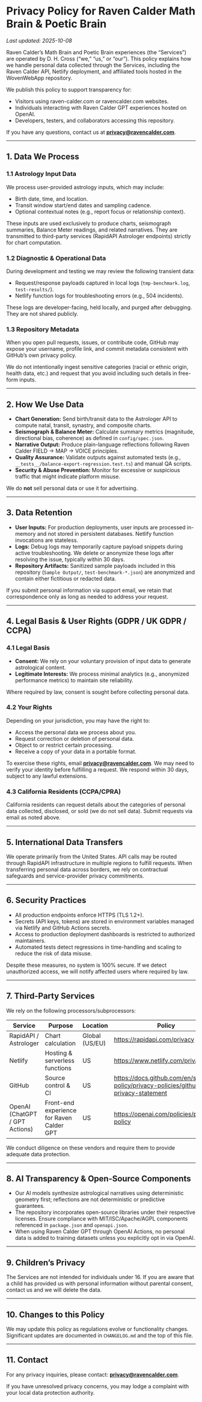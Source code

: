 # Privacy Policy for Raven Calder Math Brain & Poetic Brain

_Last updated: 2025-10-08_

Raven Calder’s Math Brain and Poetic Brain experiences (the “Services”) are operated by D. H. Cross (“we,” “us,” or “our”). This policy explains how we handle personal data collected through the Services, including the Raven Calder API, Netlify deployment, and affiliated tools hosted in the WovenWebApp repository.

We publish this policy to support transparency for:

- Visitors using raven-calder.com or ravencalder.com websites.
- Individuals interacting with Raven Calder GPT experiences hosted on OpenAI.
- Developers, testers, and collaborators accessing this repository.

If you have any questions, contact us at **privacy@ravencalder.com**.

---

## 1. Data We Process

### 1.1 Astrology Input Data
We process user-provided astrology inputs, which may include:

- Birth date, time, and location.
- Transit window start/end dates and sampling cadence.
- Optional contextual notes (e.g., report focus or relationship context).

These inputs are used exclusively to produce charts, seismograph summaries, Balance Meter readings, and related narratives. They are transmitted to third-party services (RapidAPI Astrologer endpoints) strictly for chart computation.

### 1.2 Diagnostic & Operational Data
During development and testing we may review the following transient data:

- Request/response payloads captured in local logs (`tmp-benchmark.log`, `test-results/`).
- Netlify function logs for troubleshooting errors (e.g., 504 incidents).

These logs are developer-facing, held locally, and purged after debugging. They are not shared publicly.

### 1.3 Repository Metadata
When you open pull requests, issues, or contribute code, GitHub may expose your username, profile link, and commit metadata consistent with GitHub’s own privacy policy.

We do not intentionally ingest sensitive categories (racial or ethnic origin, health data, etc.) and request that you avoid including such details in free-form inputs.

---

## 2. How We Use Data

- **Chart Generation:** Send birth/transit data to the Astrologer API to compute natal, transit, synastry, and composite charts.
- **Seismograph & Balance Meter:** Calculate summary metrics (magnitude, directional bias, coherence) as defined in `config/spec.json`.
- **Narrative Output:** Produce plain-language reflections following Raven Calder FIELD → MAP → VOICE principles.
- **Quality Assurance:** Validate outputs against automated tests (e.g., `__tests__/balance-export-regression.test.ts`) and manual QA scripts.
- **Security & Abuse Prevention:** Monitor for excessive or suspicious traffic that might indicate platform misuse.

We do **not** sell personal data or use it for advertising.

---

## 3. Data Retention

- **User Inputs:** For production deployments, user inputs are processed in-memory and not stored in persistent databases. Netlify function invocations are stateless.
- **Logs:** Debug logs may temporarily capture payload snippets during active troubleshooting. We delete or anonymize these logs after resolving the issue, typically within 30 days.
- **Repository Artifacts:** Sanitized sample payloads included in this repository (`Sample Output/`, `test-benchmark-*.json`) are anonymized and contain either fictitious or redacted data.

If you submit personal information via support email, we retain that correspondence only as long as needed to address your request.

---

## 4. Legal Basis & User Rights (GDPR / UK GDPR / CCPA)

### 4.1 Legal Basis
- **Consent:** We rely on your voluntary provision of input data to generate astrological content.
- **Legitimate Interests:** We process minimal analytics (e.g., anonymized performance metrics) to maintain site reliability.

Where required by law, consent is sought before collecting personal data.

### 4.2 Your Rights
Depending on your jurisdiction, you may have the right to:

- Access the personal data we process about you.
- Request correction or deletion of personal data.
- Object to or restrict certain processing.
- Receive a copy of your data in a portable format.

To exercise these rights, email **privacy@ravencalder.com**. We may need to verify your identity before fulfilling a request. We respond within 30 days, subject to any lawful extensions.

### 4.3 California Residents (CCPA/CPRA)
California residents can request details about the categories of personal data collected, disclosed, or sold (we do not sell data). Submit requests via email as noted above.

---

## 5. International Data Transfers

We operate primarily from the United States. API calls may be routed through RapidAPI infrastructure in multiple regions to fulfill requests. When transferring personal data across borders, we rely on contractual safeguards and service-provider privacy commitments.

---

## 6. Security Practices

- All production endpoints enforce HTTPS (TLS 1.2+).
- Secrets (API keys, tokens) are stored in environment variables managed via Netlify and GitHub Actions secrets.
- Access to production deployment dashboards is restricted to authorized maintainers.
- Automated tests detect regressions in time-handling and scaling to reduce the risk of data misuse.

Despite these measures, no system is 100% secure. If we detect unauthorized access, we will notify affected users where required by law.

---

## 7. Third-Party Services

We rely on the following processors/subprocessors:

| Service | Purpose | Location | Policy |
| --- | --- | --- | --- |
| RapidAPI / Astrologer | Chart calculation | Global (US/EU) | https://rapidapi.com/privacy |
| Netlify | Hosting & serverless functions | US | https://www.netlify.com/privacy |
| GitHub | Source control & CI | US | https://docs.github.com/en/site-policy/privacy-policies/github-privacy-statement |
| OpenAI (ChatGPT / GPT Actions) | Front-end experience for Raven Calder GPT | US | https://openai.com/policies/privacy-policy |

We conduct diligence on these vendors and require them to provide adequate data protection.

---

## 8. AI Transparency & Open-Source Components

- Our AI models synthesize astrological narratives using deterministic geometry first; reflections are not deterministic or predictive guarantees.
- The repository incorporates open-source libraries under their respective licenses. Ensure compliance with MIT/ISC/Apache/AGPL components referenced in `package.json` and `openapi.json`.
- When using Raven Calder GPT through OpenAI Actions, no personal data is added to training datasets unless you explicitly opt in via OpenAI.

---

## 9. Children’s Privacy

The Services are not intended for individuals under 16. If you are aware that a child has provided us with personal information without parental consent, contact us and we will delete the data.

---

## 10. Changes to this Policy

We may update this policy as regulations evolve or functionality changes. Significant updates are documented in `CHANGELOG.md` and the top of this file.

---

## 11. Contact

For any privacy inquiries, please contact: **privacy@ravencalder.com**.

If you have unresolved privacy concerns, you may lodge a complaint with your local data protection authority.
